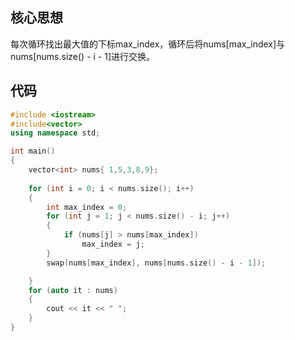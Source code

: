 ## 核心思想

每次循环找出最大值的下标max_index，循环后将nums[max_index]与nums[nums.size() - i - 1]进行交换。

## 代码

```cpp
#include <iostream>
#include<vector>
using namespace std;

int main()
{
	vector<int> nums{ 1,5,3,8,9};
	
	for (int i = 0; i < nums.size(); i++)
	{
		int max_index = 0;
		for (int j = 1; j < nums.size() - i; j++)
		{
			if (nums[j] > nums[max_index])
				max_index = j;
		}
		swap(nums[max_index], nums[nums.size() - i - 1]);

	}
	for (auto it : nums)
	{
		cout << it << " ";
	}
}
```

